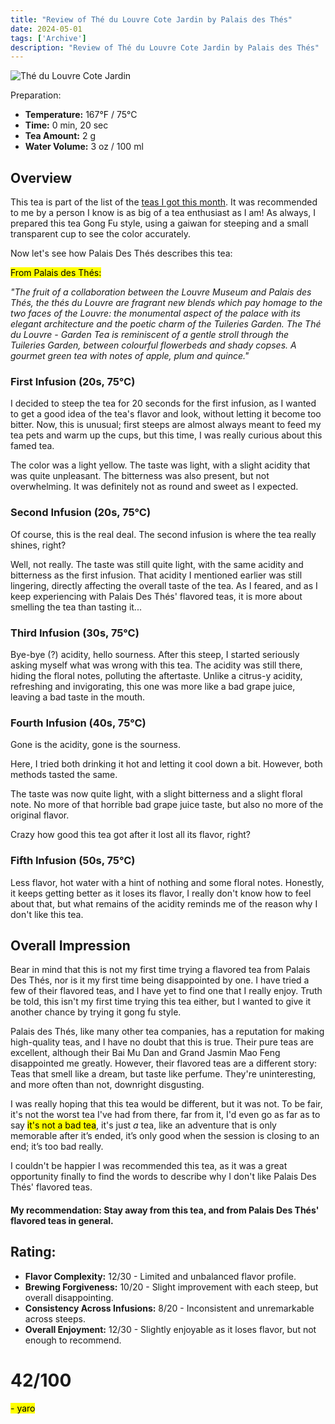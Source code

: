 ```yaml
---
title: "Review of Thé du Louvre Cote Jardin by Palais des Thés"
date: 2024-05-01
tags: ['Archive']
description: "Review of Thé du Louvre Cote Jardin by Palais des Thés"
---
```


![Thé du Louvre Cote Jardin](teaset_thedulouvre.png)

Preparation:

- **Temperature:** 167°F / 75°C
- **Time:** 0 min, 20 sec
- **Tea Amount:** 2 g
- **Water Volume:** 3 oz / 100 ml

## Overview

This tea is part of the list of the [teas I got this month](https://skoomaden.me/posts/teas-arriving-in-may/).
It was recommended to me by a person I know is as big of a tea enthusiast as I am!
As always, I prepared this tea Gong Fu style, using a gaiwan for steeping and a small transparent cup to see the color accurately.

Now let's see how Palais Des Thés describes this tea:

<mark>From Palais des Thés:</mark>

_"The fruit of a collaboration between the Louvre Museum and Palais des Thés, the thés du Louvre are fragrant new blends which pay homage to the two faces of the Louvre: the monumental aspect of the palace with its elegant architecture and the poetic charm of the Tuileries Garden._
_The Thé du Louvre - Garden Tea is reminiscent of a gentle stroll through the Tuileries Garden, between colourful flowerbeds and shady copses. A gourmet green tea with notes of apple, plum and quince."_

### First Infusion (20s, 75°C)

I decided to steep the tea for 20 seconds for the first infusion, as I wanted to get a good idea of the tea's flavor and look, without letting it become too bitter.
Now, this is unusual; first steeps are almost always meant to feed my tea pets and warm up the cups, but this time, I was really curious about this famed tea.

The color was a light yellow. The taste was light, with a slight acidity that was quite unpleasant. The bitterness was also present, but not overwhelming.
It was definitely not as round and sweet as I expected.

### Second Infusion (20s, 75°C)

Of course, this is the real deal. The second infusion is where the tea really shines, right?

Well, not really. The taste was still quite light, with the same acidity and bitterness as the first infusion.
That acidity I mentioned earlier was still lingering, directly affecting the overall taste of the tea.
As I feared, and as I keep experiencing with Palais Des Thés' flavored teas, it is more about smelling the tea than tasting it...

### Third Infusion (30s, 75°C)

Bye-bye (?) acidity, hello sourness.
After this steep, I started seriously asking myself what was wrong with this tea. The acidity was still there, hiding the floral notes, polluting the aftertaste.
Unlike a citrus-y acidity, refreshing and invigorating, this one was more like a bad grape juice, leaving a bad taste in the mouth.

### Fourth Infusion (40s, 75°C)

Gone is the acidity, gone is the sourness.

Here, I tried both drinking it hot and letting it cool down a bit.
However, both methods tasted the same.

The taste was now quite light, with a slight bitterness and a slight floral note.
No more of that horrible bad grape juice taste, but also no more of the original flavor.

Crazy how good this tea got after it lost all its flavor, right?

### Fifth Infusion (50s, 75°C)

Less flavor, hot water with a hint of nothing and some floral notes.
Honestly, it keeps getting better as it loses its flavor, I really don't know how to feel about that, but what remains of the acidity reminds me of the reason why I don't like this tea.

## Overall Impression 

Bear in mind that this is not my first time trying a flavored tea from Palais Des Thés, nor is it my first time being disappointed by one.
I have tried a few of their flavored teas, and I have yet to find one that I really enjoy.
Truth be told, this isn't my first time trying this tea either, but I wanted to give it another chance by trying it gong fu style.

Palais des Thés, like many other tea companies, has a reputation for making high-quality teas, and I have no doubt that this is true.
Their pure teas are excellent, although their Bai Mu Dan and Grand Jasmin Mao Feng disappointed me greatly.
However, their flavored teas are a different story: Teas that smell like a dream, but taste like perfume. They're uninteresting, and more often than not, downright disgusting.

I was really hoping that this tea would be different, but it was not.
To be fair, it's not the worst tea I've had from there, far from it, I'd even go as far as to say <mark>it's not a bad tea</mark>, it's just _a_ tea, like an adventure that is only memorable after it’s ended, it’s only good when the session is closing to an end; it’s too bad really.

I couldn't be happier I was recommended this tea, as it was a great opportunity finally to find the words to describe why I don't like Palais Des Thés' flavored teas.

#### My recommendation: Stay away from this tea, and from Palais Des Thés' flavored teas in general.

## Rating:

- **Flavor Complexity:** 12/30 - Limited and unbalanced flavor profile.
- **Brewing Forgiveness:** 10/20 - Slight improvement with each steep, but overall disappointing.
- **Consistency Across Infusions:** 8/20 - Inconsistent and unremarkable across steeps.
- **Overall Enjoyment:** 12/30 - Slightly enjoyable as it loses flavor, but not enough to recommend.

# 42/100

<mark>- yaro</mark>

